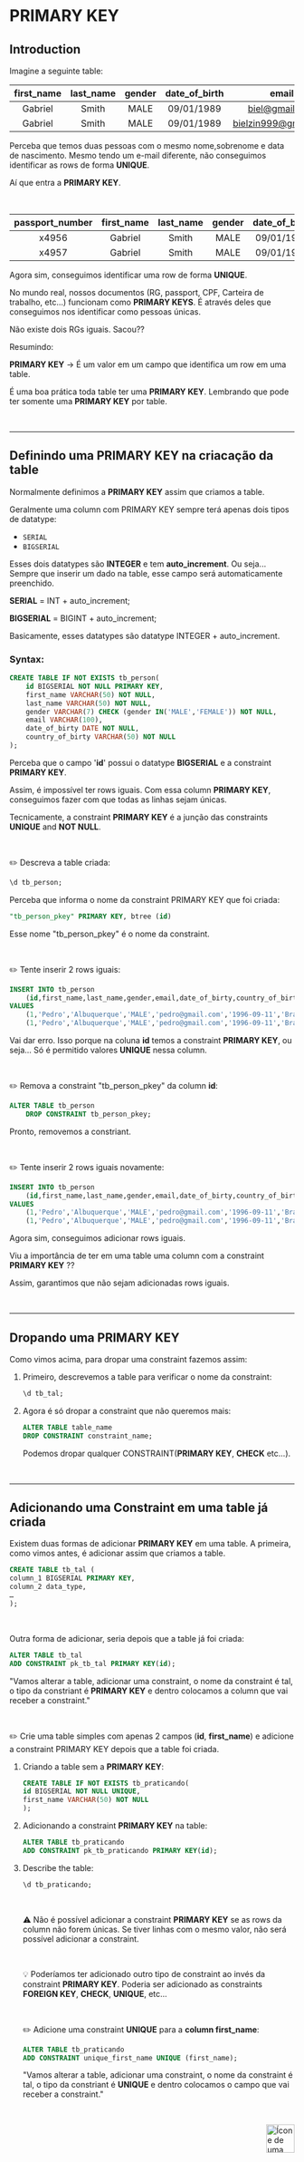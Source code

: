 # PRIMARY KEY

## Introduction


Imagine a seguinte table:

| first_name | last_name | gender | date_of_birth | email |
|:--:|:--:|:--:|:--:|:--:|
| Gabriel | Smith | MALE | 09/01/1989 | biel@gmail.com |
| Gabriel | Smith | MALE | 09/01/1989 | bielzin999@gmail.com |



Perceba que temos duas pessoas com o mesmo nome,sobrenome e data de nascimento. Mesmo tendo um e-mail diferente, não conseguimos identificar as rows de forma **UNIQUE**.

Aí que entra a **PRIMARY KEY**.

<br>

| passport_number | first_name | last_name | gender | date_of_birth | email |
| :---: |:--:|:--:|:--:|:--:|:--:|
| x4956 | Gabriel | Smith | MALE | 09/01/1989 | biel@gmail.com |
| x4957 | Gabriel | Smith | MALE | 09/01/1989 | bielzin999@gmail.com |


Agora sim, conseguimos identificar uma row de forma **UNIQUE**.

No mundo real, nossos documentos (RG, passport, CPF, Carteira de trabalho, etc...) funcionam como **PRIMARY KEYS**. É através deles que conseguimos nos identificar como pessoas únicas.

Não existe dois RGs iguais. Sacou??



Resumindo:

**PRIMARY KEY** -> É um valor em um campo que identifica um row em uma table.

É uma boa prática toda table ter uma **PRIMARY KEY**. Lembrando que pode ter somente uma **PRIMARY KEY** por table. 

<br>
<hr>

## Definindo uma PRIMARY KEY na criacação da table

Normalmente definimos a **PRIMARY KEY** assim que criamos a table.

Geralmente uma column com PRIMARY KEY sempre terá apenas dois tipos de datatype:

* `SERIAL`
* `BIGSERIAL`


Esses dois datatypes são **INTEGER** e tem **auto_increment**. Ou seja... Sempre que inserir um dado na table, esse campo será automaticamente preenchido.

**SERIAL** = INT + auto_increment;

**BIGSERIAL** = BIGINT + auto_increment;

Basicamente, esses datatypes são  datatype INTEGER + auto_increment.

### Syntax:

```sql
CREATE TABLE IF NOT EXISTS tb_person(
    id BIGSERIAL NOT NULL PRIMARY KEY,
    first_name VARCHAR(50) NOT NULL,
    last_name VARCHAR(50) NOT NULL,
    gender VARCHAR(7) CHECK (gender IN('MALE','FEMALE')) NOT NULL,
    email VARCHAR(100),
    date_of_birty DATE NOT NULL,
    country_of_birty VARCHAR(50) NOT NULL
);
```


Perceba que o campo '**id**' possui o datatype **BIGSERIAL** e a constraint **PRIMARY KEY**.


Assim, é impossível ter rows iguais. Com essa column **PRIMARY KEY**, conseguimos fazer com que todas as linhas sejam únicas.


Tecnicamente, a constraint **PRIMARY KEY** é a junção das constraints **UNIQUE** and **NOT NULL**.

<br>

:pencil2: Descreva a table criada:

```sql
\d tb_person;
```

Perceba que informa o nome da constraint PRIMARY KEY que foi criada:

```sql
"tb_person_pkey" PRIMARY KEY, btree (id)
```
Esse nome "tb_person_pkey" é o nome da constraint.



<br>


:pencil2: Tente inserir 2 rows iguais:

```sql
INSERT INTO tb_person
    (id,first_name,last_name,gender,email,date_of_birty,country_of_birty)
VALUES
    (1,'Pedro','Albuquerque','MALE','pedro@gmail.com','1996-09-11','Brazil'),
    (1,'Pedro','Albuquerque','MALE','pedro@gmail.com','1996-09-11','Brazil');
```


Vai dar erro. Isso porque na coluna **id** temos a constraint **PRIMARY KEY**, ou seja... Só é permitido valores **UNIQUE** nessa column.

<br>

:pencil2: Remova a constraint "tb_person_pkey" da column **id**:

```sql
ALTER TABLE tb_person
    DROP CONSTRAINT tb_person_pkey;
```

Pronto, removemos a constriant.

<br>

:pencil2: Tente inserir 2 rows iguais novamente:

```sql
INSERT INTO tb_person
    (id,first_name,last_name,gender,email,date_of_birty,country_of_birty)
VALUES
    (1,'Pedro','Albuquerque','MALE','pedro@gmail.com','1996-09-11','Brazil'),
    (1,'Pedro','Albuquerque','MALE','pedro@gmail.com','1996-09-11','Brazil');
```

Agora sim, conseguimos adicionar rows iguais. 

Viu a importância de ter em uma table uma column com a constraint **PRIMARY KEY** ??

Assim, garantimos que não sejam adicionadas rows iguais.

<br>
<hr>


## Dropando uma PRIMARY KEY
Como vimos acima, para dropar uma constraint fazemos assim:

1. Primeiro, descrevemos a table para verificar o nome da constraint:

    ```sql
    \d tb_tal;
    ```

2. Agora é só dropar a constraint que não queremos mais:

    ```sql
    ALTER TABLE table_name
    DROP CONSTRAINT constraint_name;
    ```


    Podemos dropar qualquer CONSTRAINT(**PRIMARY KEY**, **CHECK** etc...).

<br>
<hr>

## Adicionando uma Constraint em uma table já criada
Existem duas formas de adicionar **PRIMARY KEY** em uma table. A primeira, como vimos antes, é adicionar assim que criamos a table. 

```sql
CREATE TABLE tb_tal (
column_1 BIGSERIAL PRIMARY KEY,
column_2 data_type,
…
);
```
<br>

Outra forma de adicionar, seria depois que a table já foi criada:


```sql
ALTER TABLE tb_tal 
ADD CONSTRAINT pk_tb_tal PRIMARY KEY(id);
```

"Vamos alterar a table, adicionar uma constraint, o nome da constraint é tal, o tipo da constriant é **PRIMARY KEY** e dentro colocamos a column que vai receber a constraint."

<br>

:pencil2: Crie uma table simples com apenas 2 campos (**id**, **first_name**) e adicione a constraint PRIMARY KEY depois que a table foi criada.


1. Criando a table sem a **PRIMARY KEY**:

    ```sql
    CREATE TABLE IF NOT EXISTS tb_praticando(
    id BIGSERIAL NOT NULL UNIQUE,
    first_name VARCHAR(50) NOT NULL
    );
    ```

2. Adicionando a constraint **PRIMARY KEY** na table:

    ```sql
    ALTER TABLE tb_praticando 
    ADD CONSTRAINT pk_tb_praticando PRIMARY KEY(id);
    ```

3. Describe the table:

    ```sql
    \d tb_praticando;
    ```
    

    <br>

    :warning: Não é possível adicionar a constraint **PRIMARY KEY** se as rows da column não forem únicas. Se tiver linhas com o mesmo valor, não será possível adicionar a constraint.


    <br>

    :bulb: Poderíamos ter adicionado outro tipo de constraint ao invés da constraint **PRIMARY KEY**. Poderia ser adicionado as constraints **FOREIGN KEY**, **CHECK**, **UNIQUE**, etc...

    <br>

    :pencil2: Adicione uma constraint **UNIQUE** para a **column first_name**:

    ```sql
    ALTER TABLE tb_praticando 
    ADD CONSTRAINT unique_first_name UNIQUE (first_name);
    ```

    "Vamos alterar a table, adicionar uma constraint, o nome da constraint é tal, o tipo da constriant é **UNIQUE** e dentro colocamos o campo que vai receber a constraint."

<br>

<!-- Botão para o próximo resumo em ordem sequêncial -->
<a href="https://github.com/lGabrielDev/06.postgreSQL/blob/main/2.praticando/19.alguma_coisa"><img alt="Ícone de uma seta apontada para direita, representando um link para a próxima página" src="https://cdn-icons-png.flaticon.com/512/8875/8875266.png" width="50px" height="50px" align="right"></a>